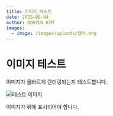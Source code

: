 ```yaml
---
title: 이미지_테스트
date: 2025-08-04
author: DOGYUN KIM
images:
  - image: /images/uploads/캡처.png
---
```


# 이미지 테스트

이미지가 올바르게 렌더링되는지 테스트합니다.

![테스트 이미지](/images/uploads/캡처.png)

이미지가 위에 표시되어야 합니다.
